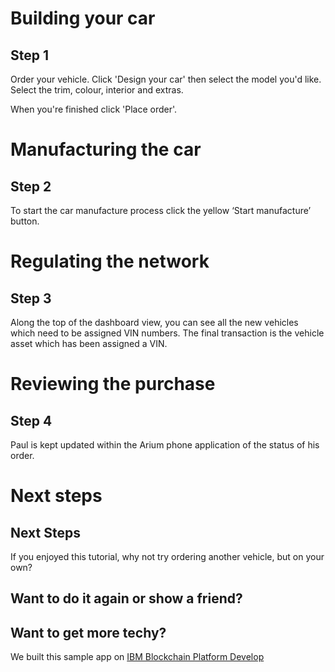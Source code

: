 # Building your car
## Step 1
[//]: # ('LISTENER | ATTRIBUTE | | .tutorial-button | disabled')

Order your vehicle. Click 'Design your car' then select the model you'd like. Select the trim, colour, interior and extras.

When you're finished click 'Place order'.

[//]: # ('NOTIFICATION | Hello! | Click on the 'Add' icon to bring up the tutorial and begin the demo. | TOP | LEFT | CREATE_WHEN => [ LISTENER | SCOPE | EQUAL | mode | tutorial | OR => [ LISTENER | EVENT | | #reset | click ]] | DESTROY_WHEN => [ LISTENER | EVENT | | #expandContract |  click ]')
[//]: # ('NOTIFICATION |  | If at any point you would like to reset the tutorial and start again, click the icon in the top right. | TOP | RIGHT | CREATE_WHEN => [ LISTENER | SCOPE | EQUAL | mode | tutorial | OR => [ LISTENER | EVENT | | #reset | click ]] | DESTROY_WHEN => [ LISTENER | EVENT | | #reset |  click ]')

[//]: # ('NOTIFICATION |  | You are now Paul, a Car Buyer who is interested in ordering a car from the Arium App.  | TOP | LEFT | CREATE_WHEN => [ LISTENER | EVENT | | #expandContract |  click ] | DESTROY_WHEN => []')

[//]: # ('BUTTON | Next Step | /manufacturer-dashboard | ENABLEMENT_RULE => [ REST_EVENT | $class | EQUAL | org.acme.vehicle_network.PlaceOrderEvent]')

# Manufacturing the car
## Step 2
[//]: # ('LISTENER | ATTRIBUTE | | .tutorial-button | disabled')

To start the car manufacture process click the yellow ‘Start manufacture’ button.

[//]: # ('NOTIFICATION | | You are now Mike, the Manufacturing Manager at Arium Logistics. Notice, a new order has been recieved. | TOP | RIGHT | CREATE_WHEN => [] | DESTROY_WHEN => []')

[//]: # ('NOTIFICATION | | As the vehicle moves along the production line, elements like chassis will be built and this will be updated on the blockchain. Using blockchain technology the VIN number can be assigned automatically rather than requiring manual approval from the VDA. | TOP | LEFT | CREATE_WHEN => [ LISTENER | EVENT | manufacturer | .start-manufacture | click ] | DESTROY_WHEN => []')

[//]: # ('BUTTON | Next Step | /regulator-dashboard | ENABLEMENT_RULE => [ REST_EVENT | $class | EQUAL | org.acme.vehicle_network.UpdateOrderStatusEvent | AND => [ REST_EVENT | orderStatus | EQUAL | DELIVERED ]]')

# Regulating the network
## Step 3
Along the top of the dashboard view, you can see all the new vehicles which need to be assigned VIN numbers. The final transaction is the vehicle asset which has been assigned a VIN.

[//]: # ('NOTIFICATION | | You are now Debbie, the VDA Officer at Vehicle & Drivers Authority. You regulate car manufacture using a web based application.  | TOP | RIGHT | CREATE_WHEN => [] | DESTROY_WHEN => []')

[//]: # ('BUTTON | Next Step | /car-builder | ENABLEMENT_RULE => []')

# Reviewing the purchase
## Step 4
Paul is kept updated within the Arium phone application of the status of his order.

[//]: # ('BUTTON | Finish | /car-builder | ENABLEMENT_RULE => []')

# Next steps
## Next Steps
If you enjoyed this tutorial, why not try ordering another vehicle, but on your own?

## Want to do it again or show a friend?

## Want to get more techy?
We built this sample app on [IBM Blockchain Platform Develop]()